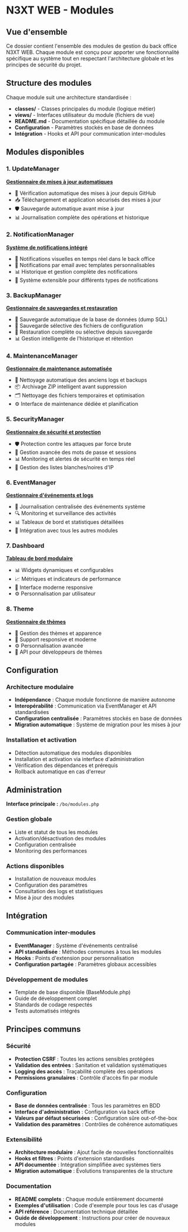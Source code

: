 # N3XT WEB - Modules

## Vue d'ensemble

Ce dossier contient l'ensemble des modules de gestion du back office N3XT WEB. Chaque module est conçu pour apporter une fonctionnalité spécifique au système tout en respectant l'architecture globale et les principes de sécurité du projet.

## Structure des modules

Chaque module suit une architecture standardisée :

- **classes/** - Classes principales du module (logique métier)
- **views/** - Interfaces utilisateur du module (fichiers de vue)
- **README.md** - Documentation spécifique détaillée du module
- **Configuration** - Paramètres stockés en base de données
- **Intégration** - Hooks et API pour communication inter-modules

## Modules disponibles

### 1. UpdateManager
**[Gestionnaire de mises à jour automatiques](UpdateManager/README.md)**
- 🔄 Vérification automatique des mises à jour depuis GitHub
- 📥 Téléchargement et application sécurisés des mises à jour
- 🛡️ Sauvegarde automatique avant mise à jour
- 📊 Journalisation complète des opérations et historique

### 2. NotificationManager  
**[Système de notifications intégré](NotificationManager/README.md)**
- 📢 Notifications visuelles en temps réel dans le back office
- 📧 Notifications par email avec templates personnalisables
- 📊 Historique et gestion complète des notifications
- 🔧 Système extensible pour différents types de notifications

### 3. BackupManager
**[Gestionnaire de sauvegardes et restauration](BackupManager/README.md)**
- 💾 Sauvegarde automatique de la base de données (dump SQL)
- 📁 Sauvegarde sélective des fichiers de configuration
- 🔄 Restauration complète ou sélective depuis sauvegarde
- 📊 Gestion intelligente de l'historique et rétention

### 4. MaintenanceManager
**[Gestionnaire de maintenance automatisée](MaintenanceManager/README.md)**
- 🧹 Nettoyage automatique des anciens logs et backups
- 📦 Archivage ZIP intelligent avant suppression
- 🗂️ Nettoyage des fichiers temporaires et optimisation
- ⚙️ Interface de maintenance dédiée et planification

### 5. SecurityManager
**[Gestionnaire de sécurité et protection](SecurityManager/README.md)**
- 🛡️ Protection contre les attaques par force brute
- 🔐 Gestion avancée des mots de passe et sessions
- 📊 Monitoring et alertes de sécurité en temps réel
- 🚫 Gestion des listes blanches/noires d'IP

### 6. EventManager
**[Gestionnaire d'événements et logs](EventManager/README.md)**
- 📝 Journalisation centralisée des événements système
- 🔍 Monitoring et surveillance des activités
- 📊 Tableaux de bord et statistiques détaillées
- 🔗 Intégration avec tous les autres modules

### 7. Dashboard
**[Tableau de bord modulaire](Dashboard/README.md)**
- 📊 Widgets dynamiques et configurables
- 📈 Métriques et indicateurs de performance
- 🎨 Interface moderne responsive
- ⚙️ Personnalisation par utilisateur

### 8. Theme
**[Gestionnaire de thèmes](Theme/README.md)**
- 🎨 Gestion des thèmes et apparence
- 📱 Support responsive et moderne
- ⚙️ Personnalisation avancée
- 🔧 API pour développeurs de thèmes

## Configuration

### Architecture modulaire
- **Indépendance** : Chaque module fonctionne de manière autonome
- **Interopérabilité** : Communication via EventManager et API standardisées
- **Configuration centralisée** : Paramètres stockés en base de données
- **Migration automatique** : Système de migration pour les mises à jour

### Installation et activation
- Détection automatique des modules disponibles
- Installation et activation via interface d'administration
- Vérification des dépendances et prérequis
- Rollback automatique en cas d'erreur

## Administration

**Interface principale :** `/bo/modules.php`

### Gestion globale
- Liste et statut de tous les modules
- Activation/désactivation des modules
- Configuration centralisée
- Monitoring des performances

### Actions disponibles
- Installation de nouveaux modules
- Configuration des paramètres
- Consultation des logs et statistiques
- Mise à jour des modules

## Intégration

### Communication inter-modules
- **EventManager** : Système d'événements centralisé
- **API standardisée** : Méthodes communes à tous les modules
- **Hooks** : Points d'extension pour personnalisation
- **Configuration partagée** : Paramètres globaux accessibles

### Développement de modules
- Template de base disponible (BaseModule.php)
- Guide de développement complet
- Standards de codage respectés
- Tests automatisés intégrés

## Principes communs

### Sécurité
- **Protection CSRF** : Toutes les actions sensibles protégées
- **Validation des entrées** : Sanitation et validation systématiques
- **Logging des accès** : Traçabilité complète des opérations
- **Permissions granulaires** : Contrôle d'accès fin par module

### Configuration
- **Base de données centralisée** : Tous les paramètres en BDD
- **Interface d'administration** : Configuration via back office
- **Valeurs par défaut sécurisées** : Configuration sûre out-of-the-box
- **Validation des paramètres** : Contrôles de cohérence automatiques

### Extensibilité
- **Architecture modulaire** : Ajout facile de nouvelles fonctionnalités
- **Hooks et filtres** : Points d'extension standardisés
- **API documentée** : Intégration simplifiée avec systèmes tiers
- **Migration automatique** : Évolutions transparentes de la structure

### Documentation
- **README complets** : Chaque module entièrement documenté
- **Exemples d'utilisation** : Code d'exemple pour tous les cas d'usage
- **API référence** : Documentation technique détaillée
- **Guide de développement** : Instructions pour créer de nouveaux modules